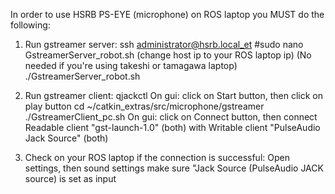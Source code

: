 In order to use HSRB PS-EYE (microphone) on ROS laptop you MUST do the following:

1. Run gstreamer server:
    ssh administrator@hsrb.local_et
    #sudo nano GstreamerServer_robot.sh (change host ip to your ROS laptop ip) (No needed if you're using takeshi or tamagawa laptop)
    ./GstreamerServer_robot.sh

2. Run gstreamer client:
    qjackctl
    On gui:
        click on Start button, then click on play button
    cd ~/catkin_extras/src/microphone/gstreamer
    ./GstreamerClient_pc.sh
    On gui:
        click on Connect button, then connect Readable client "gst-launch-1.0" (both) with  Writable client "PulseAudio Jack Source" (both)

3. Check on your ROS laptop if the connection is successful:
    Open settings, then sound settings make sure "Jack Source (PulseAudio JACK source) is set as input

    